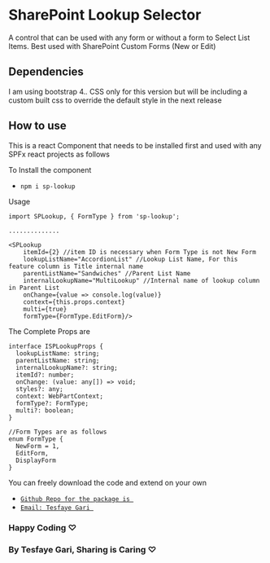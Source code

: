 # SharePoint Lookup Selector

A control that can be used with any form or without a form to Select List Items. Best used with SharePoint Custom Forms (New or Edit)

## Dependencies
I am using bootstrap 4.*.* CSS only for this version but will be including a custom built css to override the default style in the next release

## How to use

This is a react Component that needs to be installed first and used with any SPFx react projects as follows

To Install the component
- `npm i sp-lookup`

Usage
```react
import SPLookup, { FormType } from 'sp-lookup';

..............

<SPLookup 
    itemId={2} //item ID is necessary when Form Type is not New Form
    lookupListName="AccordionList" //Lookup List Name, For this feature column is Title internal name
    parentListName="Sandwiches" //Parent List Name
    internalLookupName="MultiLookup" //Internal name of lookup column in Parent List
    onChange={value => console.log(value)} 
    context={this.props.context} 
    multi={true}
    formType={FormType.EditForm}/>
```
The Complete Props are 
```
interface ISPLookupProps {
  lookupListName: string;
  parentListName: string;
  internalLookupName?: string; 
  itemId?: number;
  onChange: (value: any[]) => void;
  styles?: any;
  context: WebPartContext;
  formType?: FormType;
  multi?: boolean;
}

//Form Types are as follows 
enum FormType {
  NewForm = 1,
  EditForm,
  DisplayForm
}
```

You can freely download the code and extend on your own

- [`Github Repo for the package is `](https://github.com/tesfayegari/sp-lookup)
- [`Email: Tesfaye Gari `](mailto:tesfaye.gari@gmail.com)

### Happy Coding ♡
### By Tesfaye Gari, Sharing is Caring ♡
